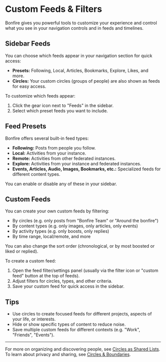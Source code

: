 # Custom Feeds & Filters

Bonfire gives you powerful tools to customize your experience and control what you see in your navigation controls and in feeds and timelines.

## Sidebar Feeds

You can choose which feeds appear in your navigation section for quick access:
- **Presets:** Following, Local, Articles, Bookmarks, Explore, Likes, and more.
- **Circles:** Your custom circles (groups of people) are also shown as feeds for easy access.

To customize which feeds appear:
1. Click the gear icon next to "Feeds" in the sidebar.
2. Select which preset feeds you want to include.

## Feed Presets

Bonfire offers several built-in feed types:
- **Following:** Posts from people you follow.
- **Local:** Activities from your instance.
- **Remote:** Activities from other federated instances.
- **Explore:** Activities from your instance and federated instances.
- **Events, Articles, Audio, Images, Bookmarks, etc.:** Specialized feeds for different content types.

You can enable or disable any of these in your sidebar.

## Custom Feeds

You can create your own custom feeds by filtering:
- By circles (e.g. only posts from "Bonfire Team" or "Around the bonfire")
- By content types (e.g. only images, only articles, only events)
- By activity types (e.g. only boosts, only replies)
- By time range, local/remote, and more

You can also change the sort order (chronological, or by most boosted or liked or replied).

To create a custom feed:
1. Open the feed filter/settings panel (usually via the filter icon or "custom feed" button at the top of feeds).
2. Adjust filters for circles, types, and other criteria.
3. Save your custom feed for quick access in the sidebar.

## Tips

- Use circles to create focused feeds for different projects, aspects of your life, or interests.
- Hide or show specific types of content to reduce noise.
- Save multiple custom feeds for different contexts (e.g. "Work", "Friends", "Events").

---

For more on organizing and discovering people, see [Circles as Shared Lists](./shared-circles.md).  
To learn about privacy and sharing, see [Circles & Boundaries](/docs/user_guides/boundaries.md).

